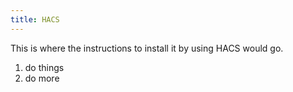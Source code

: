 ```yaml
---
title: HACS
---
```


This is where the instructions to install it by using HACS would go.


1. do things
2. do more